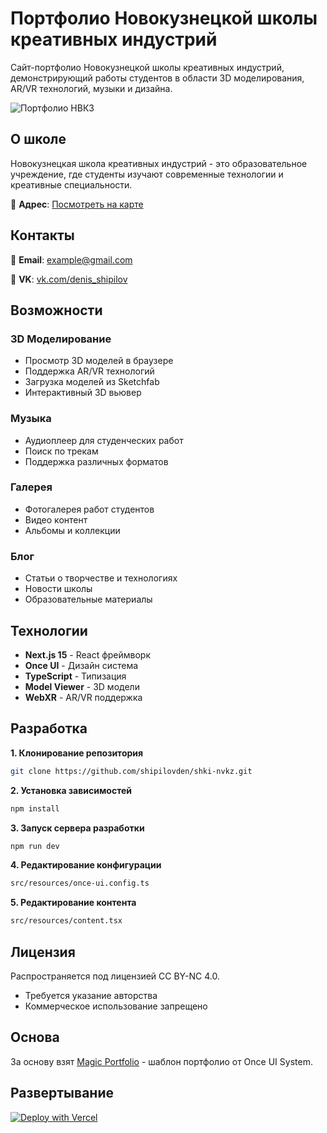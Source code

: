 # Портфолио Новокузнецкой школы креативных индустрий

Сайт-портфолио Новокузнецкой школы креативных индустрий, демонстрирующий работы студентов в области 3D моделирования, AR/VR технологий, музыки и дизайна.

![Портфолио НВКЗ](public/images/og/home.jpg)

## О школе

Новокузнецкая школа креативных индустрий - это образовательное учреждение, где студенты изучают современные технологии и креативные специальности.

📍 **Адрес**: [Посмотреть на карте](https://yandex.ru/maps/-/CLUzACZC)

## Контакты

📧 **Email**: [example@gmail.com](mailto:example@gmail.com)

📱 **VK**: [vk.com/denis_shipilov](https://vk.com/denis_shipilov)

## Возможности

### 3D Моделирование
- Просмотр 3D моделей в браузере
- Поддержка AR/VR технологий
- Загрузка моделей из Sketchfab
- Интерактивный 3D вьювер

### Музыка
- Аудиоплеер для студенческих работ
- Поиск по трекам
- Поддержка различных форматов

### Галерея
- Фотогалерея работ студентов
- Видео контент
- Альбомы и коллекции

### Блог
- Статьи о творчестве и технологиях
- Новости школы
- Образовательные материалы

## Технологии

- **Next.js 15** - React фреймворк
- **Once UI** - Дизайн система
- **TypeScript** - Типизация
- **Model Viewer** - 3D модели
- **WebXR** - AR/VR поддержка

## Разработка

**1. Клонирование репозитория**
```bash
git clone https://github.com/shipilovden/shki-nvkz.git
```

**2. Установка зависимостей**
```bash
npm install
```

**3. Запуск сервера разработки**
```bash
npm run dev
```

**4. Редактирование конфигурации**
```bash
src/resources/once-ui.config.ts
```

**5. Редактирование контента**
```bash
src/resources/content.tsx
```

## Лицензия

Распространяется под лицензией CC BY-NC 4.0.
- Требуется указание авторства
- Коммерческое использование запрещено

## Основа

За основу взят [Magic Portfolio](https://github.com/once-ui-system/magic-portfolio) - шаблон портфолио от Once UI System.

## Развертывание

[![Deploy with Vercel](https://vercel.com/button)](https://vercel.com/new/clone?repository-url=https%3A%2F%2Fgithub.com%2Fshipilovden%2Fshki-nvkz&project-name=shki-nvkz&repository-name=shki-nvkz)